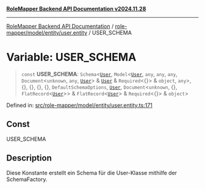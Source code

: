 [**RoleMapper Backend API Documentation v2024.11.28**](../../../../../README.md)

***

[RoleMapper Backend API Documentation](../../../../../modules.md) / [role-mapper/model/entity/user.entity](../README.md) / USER\_SCHEMA

# Variable: USER\_SCHEMA

> `const` **USER\_SCHEMA**: `Schema`\<[`User`](../classes/User.md), `Model`\<[`User`](../classes/User.md), `any`, `any`, `any`, `Document`\<`unknown`, `any`, [`User`](../classes/User.md)\> & [`User`](../classes/User.md) & `Required`\<\{\}\> & `object`, `any`\>, \{\}, \{\}, \{\}, \{\}, `DefaultSchemaOptions`, [`User`](../classes/User.md), `Document`\<`unknown`, \{\}, `FlatRecord`\<[`User`](../classes/User.md)\>\> & `FlatRecord`\<[`User`](../classes/User.md)\> & `Required`\<\{\}\> & `object`\>

Defined in: [src/role-mapper/model/entity/user.entity.ts:171](https://github.com/FlowCraft-AG/RoleMapper/blob/64577d705cc4c579b4cd41d48895a5fa1f3b9249/backend/src/role-mapper/model/entity/user.entity.ts#L171)

## Const

USER_SCHEMA

## Description

Diese Konstante erstellt ein Schema für die User-Klasse mithilfe der SchemaFactory.

